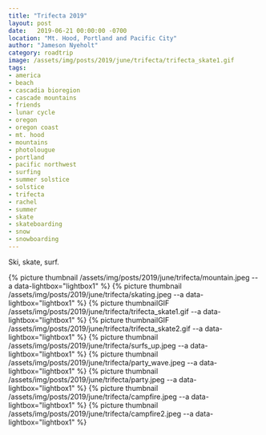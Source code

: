 ```yaml
---
title: "Trifecta 2019"
layout: post
date:   2019-06-21 00:00:00 -0700
location: "Mt. Hood, Portland and Pacific City"
author: "Jameson Nyeholt"
category: roadtrip
image: /assets/img/posts/2019/june/trifecta/trifecta_skate1.gif
tags:
- america
- beach
- cascadia bioregion
- cascade mountains
- friends
- lunar cycle
- oregon
- oregon coast
- mt. hood
- mountains
- photolougue
- portland
- pacific northwest
- surfing
- summer solstice
- solstice
- trifecta
- rachel
- summer
- skate
- skateboarding
- snow
- snowboarding
---
```


Ski, skate, surf.

<!--more-->

{% picture thumbnail /assets/img/posts/2019/june/trifecta/mountain.jpeg --a data-lightbox="lightbox1" %}
{% picture thumbnail /assets/img/posts/2019/june/trifecta/skating.jpeg --a data-lightbox="lightbox1" %}
{% picture thumbnailGIF /assets/img/posts/2019/june/trifecta/trifecta_skate1.gif --a data-lightbox="lightbox1" %}
{% picture thumbnailGIF /assets/img/posts/2019/june/trifecta/trifecta_skate2.gif --a data-lightbox="lightbox1" %}
{% picture thumbnail /assets/img/posts/2019/june/trifecta/surfs_up.jpeg --a data-lightbox="lightbox1" %}
{% picture thumbnail /assets/img/posts/2019/june/trifecta/party_wave.jpeg --a data-lightbox="lightbox1" %}
{% picture thumbnail /assets/img/posts/2019/june/trifecta/party.jpeg --a data-lightbox="lightbox1" %}
{% picture thumbnail /assets/img/posts/2019/june/trifecta/campfire.jpeg --a data-lightbox="lightbox1" %}
{% picture thumbnail /assets/img/posts/2019/june/trifecta/campfire2.jpeg --a data-lightbox="lightbox1" %}


